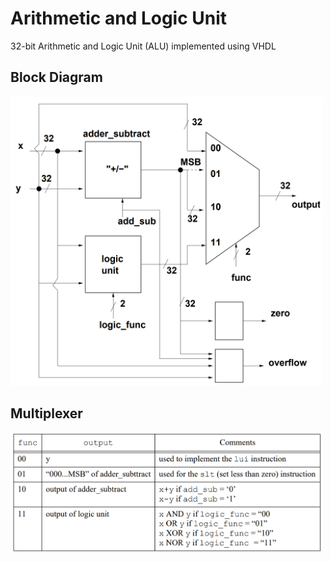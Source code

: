 # Arithmetic and Logic Unit
32-bit Arithmetic and Logic Unit (ALU) implemented using VHDL

## Block Diagram
<img src="images/block-diagram.PNG" width=500>

## Multiplexer
<img src="images/multiplexer.PNG" width=500>
